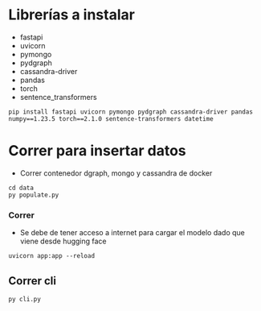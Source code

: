 
# Librerías a instalar
- fastapi
- uvicorn
- pymongo
- pydgraph
- cassandra-driver
- pandas
- torch
- sentence_transformers
```
pip install fastapi uvicorn pymongo pydgraph cassandra-driver pandas numpy==1.23.5 torch==2.1.0 sentence-transformers datetime
```

# Correr para insertar datos
- Correr contenedor dgraph, mongo y cassandra de docker
```
cd data
py populate.py
```

### Correr
- Se debe de tener acceso a internet para cargar el modelo dado que viene desde hugging face
```
uvicorn app:app --reload
```

## Correr cli
```
py cli.py
```
